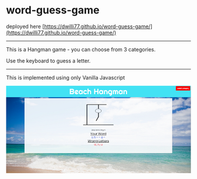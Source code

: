 # word-guess-game

deployed here [https://dwilli77.github.io/word-guess-game/](https://dwilli77.github.io/word-guess-game/)

***

This is a Hangman game - you can choose from 3 categories.

Use the keyboard to guess a letter.

***

This is implemented using only Vanilla Javascript

![screenshot](./screenshot.PNG "Hangman")
